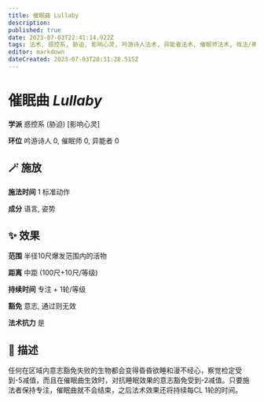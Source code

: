 ```yaml
---
title: 催眠曲 Lullaby
description: 
published: true
date: 2023-07-03T22:41:14.922Z
tags: 法术, 惑控系, 胁迫, 影响心灵, 吟游诗人法术, 异能者法术, 催眠师法术, 戏法/祷念
editor: markdown
dateCreated: 2023-07-03T20:31:28.515Z
---
```


# **催眠曲** *Lullaby*

**学派** 惑控系 (胁迫) \[影响心灵\] 

**环位** 吟游诗人 0, 催眠师 0, 异能者 0

## 🪄 施放

**施法时间** 1 标准动作

**成分** 语言, 姿势

## ✨ 效果  

**范围** 半径10尺爆发范围内的活物

**距离** 中距 (100尺+10尺/等级)  

**持续时间** 专注 + 1轮/等级 

**豁免** 意志, 通过则无效

**法术抗力** 是

## 📖 描述

任何在区域内意志豁免失败的生物都会变得昏昏欲睡和漫不经心，察觉检定受到-5减值，而且在催眠曲生效时，对抗睡眠效果的意志豁免受到-2减值。只要施法者保持专注，催眠曲就不会结束，之后法术效果还将持续每CL 1轮的时间。
    